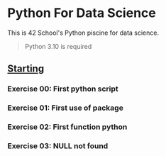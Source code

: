 # Python For Data Science

This is 42 School's Python piscine for data science.

> Python 3.10 is required

## [Starting](https://github.com/fesper-s/42-python-for-data-science/starting)

### Exercise 00: First python script

### Exercise 01: First use of package

### Exercise 02: First function python

### Exercise 03: NULL not found
